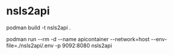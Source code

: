 # nsls2api


podman build -t nsls2api .

podman run --rm -d --name apicontainer --network=host --env-file=./nsls2api/.env -p 9092:8080 nsls2api